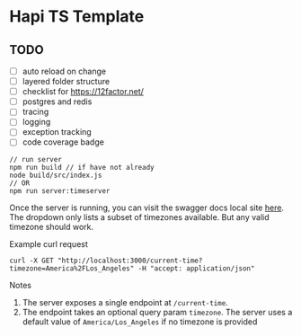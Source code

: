 # Hapi TS Template

## TODO

- [ ] auto reload on change
- [ ] layered folder structure
- [ ] checklist for https://12factor.net/
- [ ] postgres and redis
- [ ] tracing
- [ ] logging
- [ ] exception tracking
- [ ] code coverage badge

```
// run server
npm run build // if have not already
node build/src/index.js
// OR
npm run server:timeserver
```

Once the server is running, you can visit the swagger docs local site [here](http://localhost:3000/documentation).
The dropdown only lists a subset of timezones available. But any valid timezone should work.

Example curl request
```
curl -X GET "http://localhost:3000/current-time?timezone=America%2FLos_Angeles" -H "accept: application/json"
```
Notes
1. The server exposes a single endpoint at `/current-time`. 
2. The endpoint takes an optional query param `timezone`. The server uses a default value of `America/Los_Angeles` if no timezone is provided
